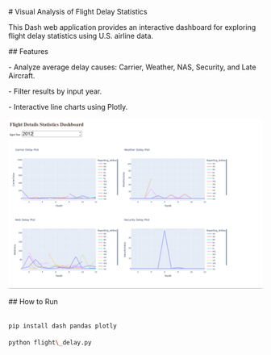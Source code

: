 \# Visual Analysis of Flight Delay Statistics



This Dash web application provides an interactive dashboard for exploring flight delay statistics using U.S. airline data.



\## Features



\- Analyze average delay causes: Carrier, Weather, NAS, Security, and Late Aircraft.

\- Filter results by input year.

\- Interactive line charts using Plotly.


![Flight Delay Dashboard](dashboard.png)


\## How to Run



```bash

pip install dash pandas plotly

python flight\_delay.py



